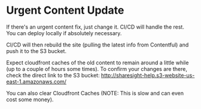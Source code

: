 # Urgent Content Update

If there's an urgent content fix, just change it.  CI/CD will handle the rest.  You can deploy locally if absolutely necessary.

CI/CD will then rebuild the site (pulling the latest info from Contentful) and push it to the S3 bucket.

Expect cloudfront caches of the old content to remain around a little while (up to a couple of hours some times). To confirm your changes are there, check the direct link to the S3 bucket: http://sharesight-help.s3-website-us-east-1.amazonaws.com/

You can also clear Cloudfront Caches (NOTE: This is slow and can even cost some money).
